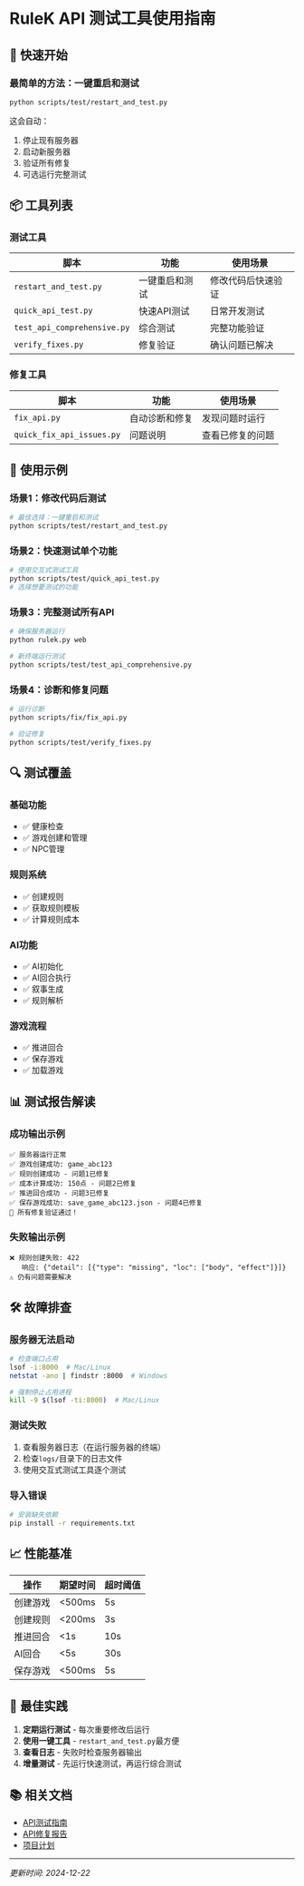 # RuleK API 测试工具使用指南

## 🚀 快速开始

### 最简单的方法：一键重启和测试
```bash
python scripts/test/restart_and_test.py
```
这会自动：
1. 停止现有服务器
2. 启动新服务器
3. 验证所有修复
4. 可选运行完整测试

## 📦 工具列表

### 测试工具

| 脚本 | 功能 | 使用场景 |
|------|------|---------|
| `restart_and_test.py` | 一键重启和测试 | 修改代码后快速验证 |
| `quick_api_test.py` | 快速API测试 | 日常开发测试 |
| `test_api_comprehensive.py` | 综合测试 | 完整功能验证 |
| `verify_fixes.py` | 修复验证 | 确认问题已解决 |

### 修复工具

| 脚本 | 功能 | 使用场景 |
|------|------|---------|
| `fix_api.py` | 自动诊断和修复 | 发现问题时运行 |
| `quick_fix_api_issues.py` | 问题说明 | 查看已修复的问题 |

## 📝 使用示例

### 场景1：修改代码后测试
```bash
# 最佳选择：一键重启和测试
python scripts/test/restart_and_test.py
```

### 场景2：快速测试单个功能
```bash
# 使用交互式测试工具
python scripts/test/quick_api_test.py
# 选择想要测试的功能
```

### 场景3：完整测试所有API
```bash
# 确保服务器运行
python rulek.py web

# 新终端运行测试
python scripts/test/test_api_comprehensive.py
```

### 场景4：诊断和修复问题
```bash
# 运行诊断
python scripts/fix/fix_api.py

# 验证修复
python scripts/test/verify_fixes.py
```

## 🔍 测试覆盖

### 基础功能
- ✅ 健康检查
- ✅ 游戏创建和管理
- ✅ NPC管理

### 规则系统
- ✅ 创建规则
- ✅ 获取规则模板
- ✅ 计算规则成本

### AI功能
- ✅ AI初始化
- ✅ AI回合执行
- ✅ 叙事生成
- ✅ 规则解析

### 游戏流程
- ✅ 推进回合
- ✅ 保存游戏
- ✅ 加载游戏

## 📊 测试报告解读

### 成功输出示例
```
✅ 服务器运行正常
✅ 游戏创建成功: game_abc123
✅ 规则创建成功 - 问题1已修复
✅ 成本计算成功: 150点 - 问题2已修复
✅ 推进回合成功 - 问题3已修复
✅ 保存游戏成功: save_game_abc123.json - 问题4已修复
🎉 所有修复验证通过！
```

### 失败输出示例
```
❌ 规则创建失败: 422
   响应: {"detail": [{"type": "missing", "loc": ["body", "effect"]}]}
⚠️ 仍有问题需要解决
```

## 🛠️ 故障排查

### 服务器无法启动
```bash
# 检查端口占用
lsof -i:8000  # Mac/Linux
netstat -ano | findstr :8000  # Windows

# 强制停止占用进程
kill -9 $(lsof -ti:8000)  # Mac/Linux
```

### 测试失败
1. 查看服务器日志（在运行服务器的终端）
2. 检查`logs/`目录下的日志文件
3. 使用交互式测试工具逐个测试

### 导入错误
```bash
# 安装缺失依赖
pip install -r requirements.txt
```

## 📈 性能基准

| 操作 | 期望时间 | 超时阈值 |
|------|---------|---------|
| 创建游戏 | <500ms | 5s |
| 创建规则 | <200ms | 3s |
| 推进回合 | <1s | 10s |
| AI回合 | <5s | 30s |
| 保存游戏 | <500ms | 5s |

## 🎯 最佳实践

1. **定期运行测试** - 每次重要修改后运行
2. **使用一键工具** - `restart_and_test.py`最方便
3. **查看日志** - 失败时检查服务器输出
4. **增量测试** - 先运行快速测试，再运行综合测试

## 📚 相关文档

- [API测试指南](../docs/API_TEST_GUIDE.md)
- [API修复报告](../docs/API_FIX_REPORT.md)
- [项目计划](../PROJECT_PLAN.md)

---

*更新时间: 2024-12-22*
